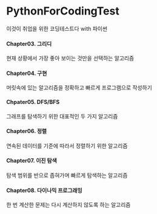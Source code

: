 # PythonForCodingTest
이것이 취업을 위한 코딩테스트다 with 파이썬



#### Chapter03. 그리디
현재 상황에서 가장 좋아 보이는 것만을 선택하는 알고리즘
#### Chapter04. 구현
머릿속에 있는 알고리즘을 정확하고 빠르게 프로그램으로 작성하기
#### Chpater05. DFS/BFS
그래프를 탐색하기 위한 대표적인 두 가지 알고리즘
#### Chapter06. 정렬
연속된 데이터를 기준에 따라서 정렬하기 위한 알고리즘
#### Chapter07. 이진 탐색
탐색 범위를 반으로 좁혀가며 빠르게 탐색하는 알고리즘
#### Chapter08. 다이나믹 프로그래밍
한 번 계산한 문제는 다시 계산하지 않도록 하는 알고리즘

